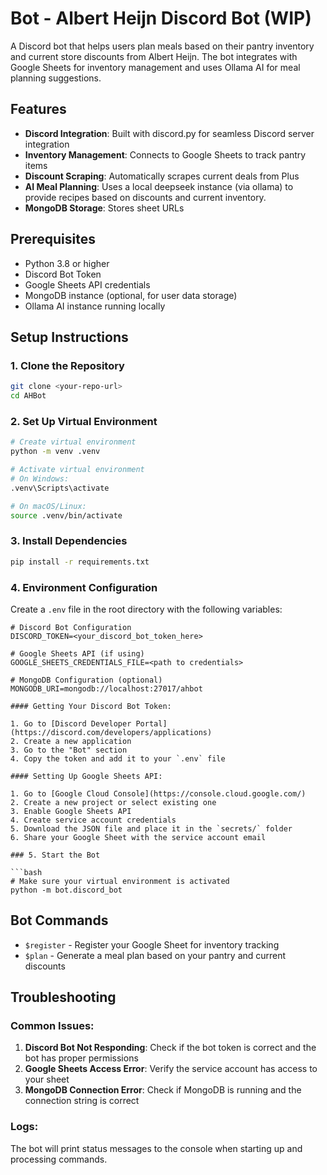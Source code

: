 # Bot - Albert Heijn Discord Bot (WIP)

A Discord bot that helps users plan meals based on their pantry inventory and current store discounts from Albert Heijn. The bot integrates with Google Sheets for inventory management and uses Ollama AI for meal planning suggestions.

## Features

- **Discord Integration**: Built with discord.py for seamless Discord server integration
- **Inventory Management**: Connects to Google Sheets to track pantry items
- **Discount Scraping**: Automatically scrapes current deals from Plus
- **AI Meal Planning**: Uses a local deepseek instance (via ollama) to provide recipes based on discounts and current inventory.
- **MongoDB Storage**: Stores sheet URLs

## Prerequisites

- Python 3.8 or higher
- Discord Bot Token
- Google Sheets API credentials
- MongoDB instance (optional, for user data storage)
- Ollama AI instance running locally

## Setup Instructions

### 1. Clone the Repository

```bash
git clone <your-repo-url>
cd AHBot
```

### 2. Set Up Virtual Environment

```bash
# Create virtual environment
python -m venv .venv

# Activate virtual environment
# On Windows:
.venv\Scripts\activate

# On macOS/Linux:
source .venv/bin/activate
```

### 3. Install Dependencies

```bash
pip install -r requirements.txt
```

### 4. Environment Configuration

Create a `.env` file in the root directory with the following variables:

```env
# Discord Bot Configuration
DISCORD_TOKEN=<your_discord_bot_token_here>

# Google Sheets API (if using)
GOOGLE_SHEETS_CREDENTIALS_FILE=<path to credentials>

# MongoDB Configuration (optional)
MONGODB_URI=mongodb://localhost:27017/ahbot

#### Getting Your Discord Bot Token:

1. Go to [Discord Developer Portal](https://discord.com/developers/applications)
2. Create a new application
3. Go to the "Bot" section
4. Copy the token and add it to your `.env` file

#### Setting Up Google Sheets API:

1. Go to [Google Cloud Console](https://console.cloud.google.com/)
2. Create a new project or select existing one
3. Enable Google Sheets API
4. Create service account credentials
5. Download the JSON file and place it in the `secrets/` folder
6. Share your Google Sheet with the service account email

### 5. Start the Bot

```bash
# Make sure your virtual environment is activated
python -m bot.discord_bot
```

## Bot Commands

- `$register` - Register your Google Sheet for inventory tracking
- `$plan` - Generate a meal plan based on your pantry and current discounts

## Troubleshooting

### Common Issues:

1. **Discord Bot Not Responding**: Check if the bot token is correct and the bot has proper permissions
2. **Google Sheets Access Error**: Verify the service account has access to your sheet
3. **MongoDB Connection Error**: Check if MongoDB is running and the connection string is correct

### Logs:

The bot will print status messages to the console when starting up and processing commands.
